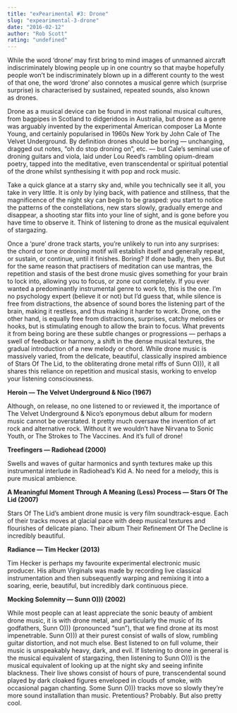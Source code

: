 ```yaml
---
title: "exPearimental #3: Drone"
slug: "expearimental-3-drone"
date: "2016-02-12"
author: "Rob Scott"
rating: "undefined"
---
```


While the word ‘drone’ may first bring to mind images of unmanned aircraft indiscriminately blowing people up in one country so that maybe hopefully people won’t be indiscriminately blown up in a different county to the west of that one, the word ‘drone’ also connotes a musical genre which (surprise surprise) is characterised by sustained, repeated sounds, also known as drones.

Drone as a musical device can be found in most national musical cultures, from bagpipes in Scotland to didgeridoos in Australia, but drone as a genre was arguably invented by the experimental American composer La Monte Young, and certainly popularised in 1960s New York by John Cale of The Velvet Underground. By definition drones should be boring — unchanging, dragged out notes, “oh do stop droning on”, etc. — but Cale’s seminal use of droning guitars and viola, laid under Lou Reed’s rambling opium-dream poetry, tapped into the meditative, even transcendental or spiritual potential of the drone whilst synthesising it with pop and rock music.

Take a quick glance at a starry sky and, while you technically see it all, you take in very little. It is only by lying back, with patience and stillness, that the magnificence of the night sky can begin to be grasped: you start to notice the patterns of the constellations, new stars slowly, gradually emerge and disappear, a shooting star flits into your line of sight, and is gone before you have time to observe it. Think of listening to drone as the musical equivalent of stargazing.

Once a ‘pure’ drone track starts, you’re unlikely to run into any surprises: the chord or tone or droning motif will establish itself and generally repeat, or sustain, or continue, until it finishes. Boring? If done badly, then yes. But for the same reason that practisers of meditation can use mantras, the repetition and stasis of the best drone music gives something for your brain to lock into, allowing you to focus, or zone out completely. If you ever wanted a predominantly instrumental genre to work to, this is the one. I’m no psychology expert (believe it or not) but I’d guess that, while silence is free from distractions, the absence of sound bores the listening part of the brain, making it restless, and thus making it harder to work. Drone, on the other hand, is equally free from distractions, surprises, catchy melodies or hooks, but is stimulating enough to allow the brain to focus. What prevents it from being boring are these subtle changes or progressions — perhaps a swell of feedback or harmony, a shift in the dense musical textures, the gradual introduction of a new melody or chord. While drone music is massively varied, from the delicate, beautiful, classically inspired ambience of Stars Of The Lid, to the obliterating drone metal riffs of Sunn O))), it all shares this reliance on repetition and musical stasis, working to envelop your listening consciousness.

**Heroin — The Velvet Underground & Nico (1967)**

Although, on release, no one listened to or reviewed it, the importance of The Velvet Underground & Nico’s eponymous debut album for modern music cannot be overstated. It pretty much oversaw the invention of art rock and alternative rock. Without it we wouldn’t have Nirvana to Sonic Youth, or The Strokes to The Vaccines. And it’s full of drone!

**Treefingers — Radiohead (2000)**

Swells and waves of guitar harmonics and synth textures make up this instrumental interlude in Radiohead’s Kid A. No need for a melody, this is pure musical ambience.

**A Meaningful Moment Through A Meaning (Less) Process — Stars Of The Lid (2007)**

Stars Of The Lid’s ambient drone music is very film soundtrack-esque. Each of their tracks moves at glacial pace with deep musical textures and flourishes of delicate piano. Their album Their Refinement Of The Decline is incredibly beautiful.

**Radiance — Tim Hecker (2013)**

Tim Hecker is perhaps my favourite experimental electronic music producer. His album Virginals was made by recording live classical instrumentation and then subsequently warping and remixing it into a soaring, eerie, beautiful, but incredibly dark continuous piece.

**Mocking Solemnity — Sunn O))) (2002)**

While most people can at least appreciate the sonic beauty of ambient drone music, it is with drone metal, and particularly the music of its godfathers, Sunn O))) (pronounced “sun”), that we find drone at its most impenetrable. Sunn O))) at their purest consist of walls of slow, rumbling guitar distortion, and not much else. Best listened to on full volume, their music is unspeakably heavy, dark, and evil. If listening to drone in general is the musical equivalent of stargazing, then listening to Sunn O))) is the musical equivalent of looking up at the night sky and seeing infinite blackness. Their live shows consist of hours of pure, transcendental sound played by dark cloaked figures enveloped in clouds of smoke, with occasional pagan chanting. Some Sunn O))) tracks move so slowly they’re more sound installation than music. Pretentious? Probably. But also pretty cool.
